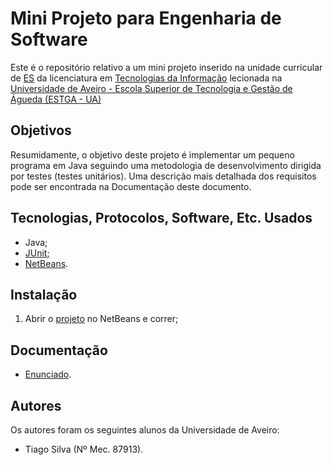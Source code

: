 # Mini Projeto para Engenharia de Software

Este é o repositório relativo a um mini projeto inserido na unidade curricular de [ES](https://www.ua.pt/estga/uc/3714) da licenciatura em [Tecnologias da Informação](https://www.ua.pt/estga/course/63/?p=2) lecionada na [Universidade de Aveiro - Escola Superior de Tecnologia e Gestão de Águeda (ESTGA - UA)](https://www.ua.pt/estga/Default.aspx)

## Objetivos

Resumidamente, o objetivo deste projeto é implementar um pequeno programa em Java seguindo uma metodologia de desenvolvimento dirigida por testes (testes unitários). Uma descrição mais detalhada dos requisitos pode ser encontrada na Documentação deste documento.

## Tecnologias, Protocolos, Software, Etc. Usados

- Java;
- [JUnit](https://junit.org/junit5/);
- [NetBeans](https://netbeans.org).

## Instalação

1. Abrir o [projeto](app) no NetBeans e correr;

## Documentação

- [Enunciado](Enunciado.pdf).

## Autores

Os autores foram os seguintes alunos da Universidade de Aveiro:
- Tiago Silva (Nº Mec. 87913).     